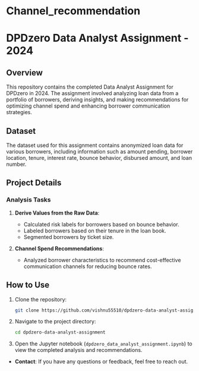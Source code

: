 # Channel_recommendation

# DPDzero Data Analyst Assignment - 2024

## Overview
This repository contains the completed Data Analyst Assignment for DPDzero in 2024. The assignment involved analyzing loan data from a portfolio of borrowers, deriving insights, and making recommendations for optimizing channel spend and enhancing borrower communication strategies.

## Dataset
The dataset used for this assignment contains anonymized loan data for various borrowers, including information such as amount pending, borrower location, tenure, interest rate, bounce behavior, disbursed amount, and loan number.


## Project Details

### Analysis Tasks
1. **Derive Values from the Raw Data**:
   - Calculated risk labels for borrowers based on bounce behavior.
   - Labeled borrowers based on their tenure in the loan book.
   - Segmented borrowers by ticket size.

2. **Channel Spend Recommendations**:
   - Analyzed borrower characteristics to recommend cost-effective communication channels for reducing bounce rates.

## How to Use
1. Clone the repository:
   ```bash
   git clone https://github.com/vishnu55510/dpdzero-data-analyst-assignment.git
   ```
2. Navigate to the project directory:
   ```bash
   cd dpdzero-data-analyst-assignment
   ```
3. Open the Jupyter notebook (`dpdzero_data_analyst_assignment.ipynb`) to view the completed analysis and recommendations.

- **Contact**: If you have any questions or feedback, feel free to reach out.
